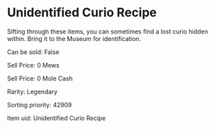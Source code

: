 # Unidentified Curio Recipe

Sifting through these items, you can sometimes find a lost curio hidden within. Bring it to the Museum for identification.

Can be sold: False

Sell Price: 0 Mews

Sell Price: 0 Mole Cash

Rarity: Legendary

Sorting priority: 42909

Item uid: Unidentified Curio Recipe